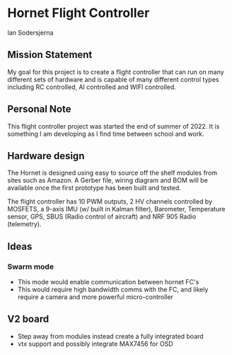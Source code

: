 # Hornet Flight Controller

Ian Sodersjerna

## Mission Statement

My goal for this project is to create a flight controller that can run on many different sets of hardware and is capable of many different control types including RC controlled, AI controlled and WIFI controlled.  

## Personal Note

This flight controller project was started the end of summer of 2022. It is something I am developing as I find time between school and work. 

## Hardware design

The Hornet is designed using easy to source off the shelf modules from sites such as Amazon. A Gerber file, wiring diagram and BOM will be available once the first prototype has been built and tested.

The flight controller has 10 PWM outputs, 2 HV channels controlled by MOSFETS, a 9-axis IMU (w/ built in Kalman filter), Barometer, Temperature sensor, GPS, SBUS (Radio control of aircraft) and NRF 905 Radio (telemetry).


## Ideas

### Swarm mode

* This mode would enable communication between hornet FC's
* This would require high bandwidth comms with the FC, and likely require a camera and more powerful micro-controller

## V2 board

* Step away from modules instead create a fully integrated board
* vtx support and possibly integrate MAX7456 for OSD